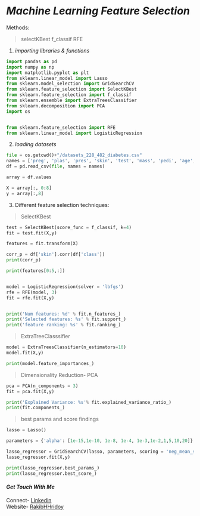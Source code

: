 # *Machine Learning Feature Selection*
Methods:
> selectKBest
> f_classif
> RFE

1. *importing libraries & functions*
```python
import pandas as pd
import numpy as np
import matplotlib.pyplot as plt
from sklearn.linear_model import Lasso
from sklearn.model_selection import GridSearchCV
from sklearn.feature_selection import SelectKBest
from sklearn.feature_selection import f_classif
from sklearn.ensemble import ExtraTreesClassifier
from sklearn.decomposition import PCA
import os


from sklearn.feature_selection import RFE
from sklearn.linear_model import LogisticRegression
```

2. *loading datasets*
```python
file = os.getcwd()+"/datasets_228_482_diabetes.csv"
names = ['preg', 'plas', 'pres', 'skin', 'test', 'mass', 'pedi', 'age', 'class']
df = pd.read_csv(file, names = names)

array = df.values

X = array[:, 0:8]
y = array[:,8]
```

3. Different feature selection techniques:
> SelectKBest
```python
test = SelectKBest(score_func = f_classif, k=4) 
fit = test.fit(X,y)

features = fit.transform(X)

corr_p = df['skin'].corr(df['class'])
print(corr_p)

print(features[0:5,:])


model = LogisticRegression(solver = 'lbfgs')
rfe = RFE(model, 3)
fit = rfe.fit(X,y)


print('Num features: %d' % fit.n_features_)
print('Selected features: %s' % fit.support_)
print('feature ranking: %s' % fit.ranking_)
```
>ExtraTreeClasssifier
```python
model = ExtraTreesClassifier(n_estimators=10)
model.fit(X,y)

print(model.feature_importances_)
```
>Dimensionality Reduction- PCA
```python
pca = PCA(n_components = 3)
fit = pca.fit(X,y)

print('Explained Variance: %s'% fit.explained_variance_ratio_)
print(fit.components_)
```
> best params and score findings
```python
lasso = Lasso()

parameters = {'alpha': [1e-15,1e-10, 1e-8, 1e-4, 1e-3,1e-2,1,5,10,20]}

lasso_regressor = GridSearchCV(lasso, parameters, scoring = 'neg_mean_squared_error', cv=5)
lasso_regressor.fit(X,y)

print(lasso_regressor.best_params_)
print(lasso_regressor.best_score_)
```

#### *Get Touch With Me*
Connect- [Linkedin](https://linkedin.com/in/rakibhhridoy) <br>
Website- [RakibHHridoy](https://rakibhhridoy.github.io)
